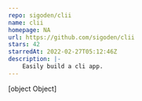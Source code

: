 ```yaml
---
repo: sigoden/clii
name: clii
homepage: NA
url: https://github.com/sigoden/clii
stars: 42
starredAt: 2022-02-27T05:12:46Z
description: |-
    Easily build a cli app.
---
```


[object Object]

